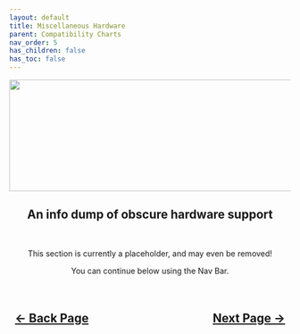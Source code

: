 ```yaml
---
layout: default
title: Miscellaneous Hardware
parent: Compatibility Charts
nav_order: 5
has_children: false
has_toc: false
---
```


<style>
  .navigation-container {
    display: flex;
    justify-content: space-between;
    align-items: center;
    width: 100%;
  }
  
  .nav-button {
    margin: 10px;
  }
</style>

<p align="center">
  <img width="650" height="200" src="../../../../assets/Headers/Header-MiscSupportChart.png">
</p>

<h2 align="center">An info dump of obscure hardware support</h2>
<br>

<p align="center">This section is currently a placeholder, and may even be removed!</p>
<p align="center">You can continue below using the Nav Bar.</p>

<h2 align="center">
  <br>
  <div class="navigation-container">
    <a class="nav-button" href="../../04-Networking/index">&larr; Back Page</a>
    <a class="nav-button" href="../../../../opencore/01-Introduction">Next Page &rarr;</a>
  </div>
  <br>
</h2>
